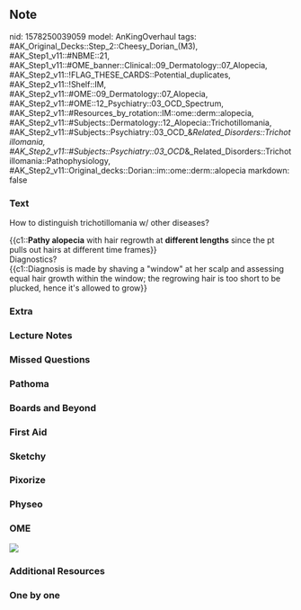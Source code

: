 ## Note
nid: 1578250039059
model: AnKingOverhaul
tags: #AK_Original_Decks::Step_2::Cheesy_Dorian_(M3), #AK_Step1_v11::#NBME::21, #AK_Step1_v11::#OME_banner::Clinical::09_Dermatology::07_Alopecia, #AK_Step2_v11::!FLAG_THESE_CARDS::Potential_duplicates, #AK_Step2_v11::!Shelf::IM, #AK_Step2_v11::#OME::09_Dermatology::07_Alopecia, #AK_Step2_v11::#OME::12_Psychiatry::03_OCD_Spectrum, #AK_Step2_v11::#Resources_by_rotation::IM::ome::derm::alopecia, #AK_Step2_v11::#Subjects::Dermatology::12_Alopecia::Trichotillomania, #AK_Step2_v11::#Subjects::Psychiatry::03_OCD_&_Related_Disorders::Trichotillomania, #AK_Step2_v11::#Subjects::Psychiatry::03_OCD_&_Related_Disorders::Trichotillomania::Pathophysiology, #AK_Step2_v11::Original_decks::Dorian::im::ome::derm::alopecia
markdown: false

### Text
How to distinguish trichotillomania w/ other diseases?
<div>
  {{c1::<b>Pathy alopecia</b> with hair regrowth at <b>different
  lengths</b> since the pt pulls out hairs at different time
  frames}}
</div>
<div>
  Diagnostics?
</div>
<div>
  {{c1::Diagnosis is made by shaving a "window" at her scalp and
  assessing equal hair growth within the window; the regrowing hair
  is too short to be plucked, hence it's allowed to grow}}
</div>

### Extra


### Lecture Notes


### Missed Questions


### Pathoma


### Boards and Beyond


### First Aid


### Sketchy


### Pixorize


### Physeo


### OME
<div class="ome-widget">
  <a href=
  "https://onlinemeded.org/spa/dermatology/alopecia/acquire?ref=anki">
  <img src="_OME_AnkiFlashcards_Lesson_6.png"></a>
</div>

### Additional Resources


### One by one

